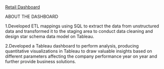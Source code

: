 [Retail Dashboard](https://prod-uk-a.online.tableau.com/t/hft/views/PriceDashboard1/Dashboard1)


ABOUT THE DASHBOARD

1.Developed ETL mappings using SQL to extract the data from unstructured data and transformed it to the staging area to conduct data cleaning and design star schema data model on Tableau.

2.Developed a Tableau dashboard to perform analysis, producing quantitative visualizations in Tableau to draw valuable insights based on different parameters affecting the company performance year on year and further provide business solutions.
